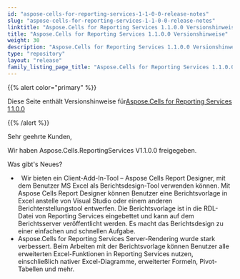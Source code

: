 ```yaml
---
id: "aspose-cells-for-reporting-services-1-1-0-0-release-notes"
slug: "aspose-cells-for-reporting-services-1-1-0-0-release-notes"
linktitle: "Aspose.Cells for Reporting Services 1.1.0.0 Versionshinweise"
title: "Aspose.Cells for Reporting Services 1.1.0.0 Versionshinweise"
weight: 30
description: "Aspose.Cells for Reporting Services 1.1.0.0 Versionshinweise – the latest updates and fixes."
type: "repository"
layout: "release"
family_listing_page_title: "Aspose.Cells for Reporting Services 1.1.0.0 Versionshinweise"
---
```

{{% alert color="primary" %}} 

 Diese Seite enthält Versionshinweise für[Aspose.Cells for Reporting Services 1.1.0.0](https://releases.aspose.com/cells/reportingservices/new-releases/aspose.cells-for-reporting-services-1.1.0.0/)

{{% /alert %}} 

 Sehr geehrte Kunden,



 Wir haben Aspose.Cells.ReportingServices V1.1.0.0 freigegeben.



 Was gibt's Neues?



- ` `Wir bieten ein Client-Add-In-Tool – Aspose Cells Report Designer, mit dem Benutzer MS Excel als Berichtsdesign-Tool verwenden können. Mit Aspose Cells Report Designer können Benutzer eine Berichtsvorlage in Excel anstelle von Visual Studio oder einem anderen Berichterstellungstool entwerfen. Die Berichtsvorlage ist in die RDL-Datei von Reporting Services eingebettet und kann auf dem Berichtsserver veröffentlicht werden. Es macht das Berichtsdesign zu einer einfachen und schnellen Aufgabe.
-  Aspose.Cells for Reporting Services Server-Rendering wurde stark verbessert. Beim Arbeiten mit der Berichtsvorlage können Benutzer alle erweiterten Excel-Funktionen in Reporting Services nutzen, einschließlich nativer Excel-Diagramme, erweiterter Formeln, Pivot-Tabellen und mehr.
